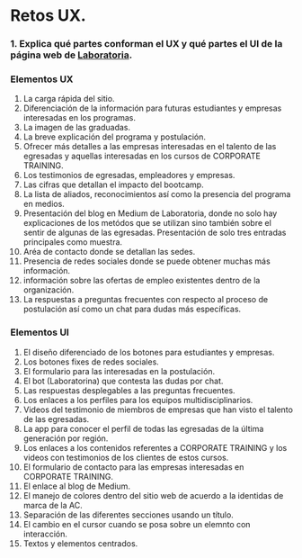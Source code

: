 # Retos UX.

### 1. Explica qué partes conforman el UX y qué partes el UI de la página web de [Laboratoria](http://www.laboratoria.la/).

### Elementos UX
1. La carga rápida del sitio.
2. Diferenciación de la información para futuras estudiantes y empresas interesadas en los programas.
3. La imagen de las graduadas.
4. La breve explicación del programa y postulación.
5. Ofrecer más detalles a las empresas interesadas en el talento de las egresadas y aquellas interesadas en los cursos de CORPORATE TRAINING.
6. Los testimonios de egresadas, empleadores y empresas.
7. Las cifras que detallan el impacto del bootcamp.
8. La lista de aliados, reconocimientos así como la presencia del programa en medios.
9. Presentación del blog en Medium de Laboratoria, donde no solo hay explicaciones de los metódos que se utilizan sino también sobre el sentir de algunas de las egresadas. Presentación de solo tres entradas principales como muestra.
10. Aréa de contacto donde se detallan las sedes.
11. Presencia de redes sociales donde se puede obtener muchas más información.
12. información sobre las ofertas de empleo existentes dentro de la organización.
13. La respuestas a preguntas frecuentes con respecto al proceso de postulación así como un chat para dudas más específicas.

### Elementos UI
1. El diseño diferenciado de los botones para estudiantes y empresas.
2. Los botones fixes de redes sociales.
3. El formulario para las interesadas en la postulación.
4. El bot (Laboratorina) que contesta las dudas por chat.
5. Las respuestas desplegables a las preguntas frecuentes.
6. Los enlaces a los perfiles para los equipos multidisciplinarios.
7. Videos del testimonio de miembros de empresas que han visto el talento de las egresadas.
8. La app para conocer el perfil de todas las egresadas de la última generación por región.
9. Los enlaces a los contenidos referentes a CORPORATE TRAINING y los videos con testimonios de los clientes de estos cursos.
10. El formulario de contacto para las empresas interesadas en CORPORATE TRAINING.
11. El enlace al blog de Medium.
12. El manejo de colores dentro del sitio web de acuerdo a la identidas de marca de la AC.
13. Separación de las diferentes secciones usando un título.
14. El cambio en el cursor cuando se posa sobre un elemnto con interacción.
15. Textos y elementos centrados.
